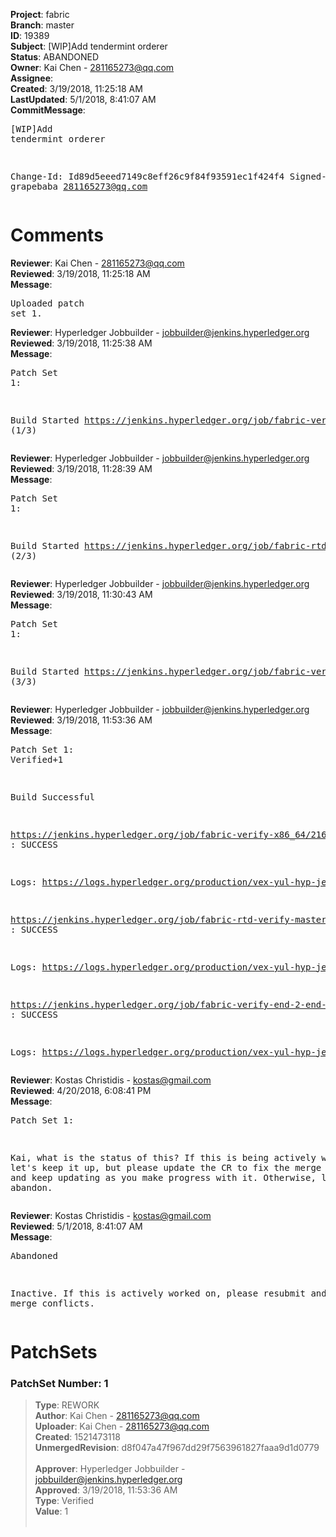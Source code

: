 <strong>Project</strong>: fabric<br><strong>Branch</strong>: master<br><strong>ID</strong>: 19389<br><strong>Subject</strong>: [WIP]Add tendermint orderer<br><strong>Status</strong>: ABANDONED<br><strong>Owner</strong>: Kai Chen - 281165273@qq.com<br><strong>Assignee</strong>:<br><strong>Created</strong>: 3/19/2018, 11:25:18 AM<br><strong>LastUpdated</strong>: 5/1/2018, 8:41:07 AM<br><strong>CommitMessage</strong>:<br><pre>[WIP]Add tendermint orderer

Change-Id: Id89d5eeed7149c8eff26c9f84f93591ec1f424f4
Signed-off-by: grapebaba <281165273@qq.com>
</pre><h1>Comments</h1><strong>Reviewer</strong>: Kai Chen - 281165273@qq.com<br><strong>Reviewed</strong>: 3/19/2018, 11:25:18 AM<br><strong>Message</strong>: <pre>Uploaded patch set 1.</pre><strong>Reviewer</strong>: Hyperledger Jobbuilder - jobbuilder@jenkins.hyperledger.org<br><strong>Reviewed</strong>: 3/19/2018, 11:25:38 AM<br><strong>Message</strong>: <pre>Patch Set 1:

Build Started https://jenkins.hyperledger.org/job/fabric-verify-x86_64/21606/ (1/3)</pre><strong>Reviewer</strong>: Hyperledger Jobbuilder - jobbuilder@jenkins.hyperledger.org<br><strong>Reviewed</strong>: 3/19/2018, 11:28:39 AM<br><strong>Message</strong>: <pre>Patch Set 1:

Build Started https://jenkins.hyperledger.org/job/fabric-rtd-verify-master/362/ (2/3)</pre><strong>Reviewer</strong>: Hyperledger Jobbuilder - jobbuilder@jenkins.hyperledger.org<br><strong>Reviewed</strong>: 3/19/2018, 11:30:43 AM<br><strong>Message</strong>: <pre>Patch Set 1:

Build Started https://jenkins.hyperledger.org/job/fabric-verify-end-2-end-x86_64/13273/ (3/3)</pre><strong>Reviewer</strong>: Hyperledger Jobbuilder - jobbuilder@jenkins.hyperledger.org<br><strong>Reviewed</strong>: 3/19/2018, 11:53:36 AM<br><strong>Message</strong>: <pre>Patch Set 1: Verified+1

Build Successful 

https://jenkins.hyperledger.org/job/fabric-verify-x86_64/21606/ : SUCCESS

Logs: https://logs.hyperledger.org/production/vex-yul-hyp-jenkins-3/fabric-verify-x86_64/21606

https://jenkins.hyperledger.org/job/fabric-rtd-verify-master/362/ : SUCCESS

Logs: https://logs.hyperledger.org/production/vex-yul-hyp-jenkins-3/fabric-rtd-verify-master/362

https://jenkins.hyperledger.org/job/fabric-verify-end-2-end-x86_64/13273/ : SUCCESS

Logs: https://logs.hyperledger.org/production/vex-yul-hyp-jenkins-3/fabric-verify-end-2-end-x86_64/13273</pre><strong>Reviewer</strong>: Kostas Christidis - kostas@gmail.com<br><strong>Reviewed</strong>: 4/20/2018, 6:08:41 PM<br><strong>Message</strong>: <pre>Patch Set 1:

Kai, what is the status of this? If this is being actively worked on, let's keep it up, but please update the CR to fix the merge conflicts, and keep updating as you make progress with it. Otherwise, let's abandon.</pre><strong>Reviewer</strong>: Kostas Christidis - kostas@gmail.com<br><strong>Reviewed</strong>: 5/1/2018, 8:41:07 AM<br><strong>Message</strong>: <pre>Abandoned

Inactive. If this is actively worked on, please resubmit and address merge conflicts.</pre><h1>PatchSets</h1><h3>PatchSet Number: 1</h3><blockquote><strong>Type</strong>: REWORK<br><strong>Author</strong>: Kai Chen - 281165273@qq.com<br><strong>Uploader</strong>: Kai Chen - 281165273@qq.com<br><strong>Created</strong>: 1521473118<br><strong>UnmergedRevision</strong>: d8f047a47f967dd29f7563961827faaa9d1d0779<br><br><strong>Approver</strong>: Hyperledger Jobbuilder - jobbuilder@jenkins.hyperledger.org<br><strong>Approved</strong>: 3/19/2018, 11:53:36 AM<br><strong>Type</strong>: Verified<br><strong>Value</strong>: 1<br><br></blockquote>